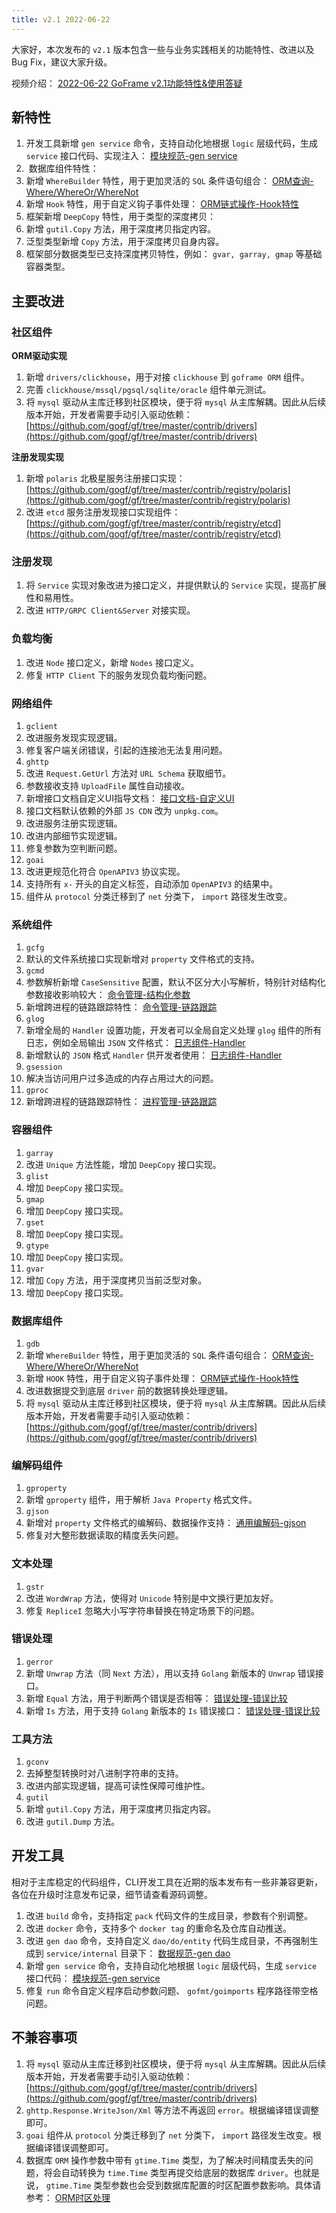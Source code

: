 ```yaml
---
title: v2.1 2022-06-22
---
```


大家好，本次发布的 `v2.1` 版本包含一些与业务实践相关的功能特性、改进以及Bug Fix，建议大家升级。

视频介绍： [2022-06-22 GoFrame v2.1功能特性&使用答疑](/docs/技术分享交流/2022-06-22%20GoFrame%20v2.1功能特性&使用答疑)

## 新特性

1. 开发工具新增 `gen service` 命令，支持自动化地根据 `logic` 层级代码，生成 `service` 接口代码、实现注入： [模块规范-gen service](/docs/开发工具/代码生成-gen/模块规范-gen%20service)
2.  数据库组件特性：
1. 新增 `WhereBuilder` 特性，用于更加灵活的 `SQL` 条件语句组合： [ORM查询-Where/WhereOr/WhereNot](/docs/核心组件/数据库ORM/ORM链式操作/ORM链式操作-数据查询/ORM查询-WhereWhereOrWhereNot)
2. 新增 `Hook` 特性，用于自定义钩子事件处理： [ORM链式操作-Hook特性](/docs/核心组件/数据库ORM/ORM链式操作/ORM链式操作-Hook特性)
3. 框架新增 `DeepCopy` 特性，用于类型的深度拷贝：
1. 新增 `gutil.Copy` 方法，用于深度拷贝指定内容。
2. 泛型类型新增 `Copy` 方法，用于深度拷贝自身内容。
3. 框架部分数据类型已支持深度拷贝特性，例如： `gvar, garray, gmap` 等基础容器类型。

## 主要改进

### 社区组件

**ORM驱动实现**

1. 新增 `drivers/clickhouse`，用于对接 `clickhouse` 到 `goframe ORM` 组件。
2. 完善 `clickhouse/mssql/pgsql/sqlite/oracle` 组件单元测试。
3. 将 `mysql` 驱动从主库迁移到社区模块，便于将 `mysql` 从主库解耦。因此从后续版本开始，开发者需要手动引入驱动依赖： [https://github.com/gogf/gf/tree/master/contrib/drivers](https://github.com/gogf/gf/tree/master/contrib/drivers)

**注册发现实现**

1. 新增 `polaris` 北极星服务注册接口实现： [https://github.com/gogf/gf/tree/master/contrib/registry/polaris](https://github.com/gogf/gf/tree/master/contrib/registry/polaris)
2. 改进 `etcd` 服务注册发现接口实现组件： [https://github.com/gogf/gf/tree/master/contrib/registry/etcd](https://github.com/gogf/gf/tree/master/contrib/registry/etcd)

### 注册发现

1. 将 `Service` 实现对象改进为接口定义，并提供默认的 `Service` 实现，提高扩展性和易用性。
2. 改进 `HTTP/GRPC Client&Server` 对接实现。

### 负载均衡

1. 改进 `Node` 接口定义，新增 `Nodes` 接口定义。
2. 修复 `HTTP Client` 下的服务发现负载均衡问题。

### 网络组件

1. `gclient`
1. 改进服务发现实现逻辑。
2. 修复客户端关闭错误，引起的连接池无法复用问题。
2. `ghttp`
1. 改进 `Request.GetUrl` 方法对 `URL Schema` 获取细节。
2. 参数接收支持 `UploadFile` 属性自动接收。
3. 新增接口文档自定义UI指导文档： [接口文档-自定义UI](/docs/WEB服务开发/接口文档/接口文档-自定义UI)
4. 接口文档默认依赖的外部 `JS CDN` 改为 `unpkg.com`。
5. 改进服务注册实现逻辑。
6. 改进内部细节实现逻辑。
7. 修复参数为空判断问题。
3. `goai`
1. 改进更规范化符合 `OpenAPIV3` 协议实现。
2. 支持所有 `x-` 开头的自定义标签，自动添加 `OpenAPIV3` 的结果中。
3. 组件从 `protocol` 分类迁移到了 `net` 分类下， `import` 路径发生改变。

### 系统组件

1. `gcfg`
1. 默认的文件系统接口实现新增对 `property` 文件格式的支持。
2. `gcmd`
1. 参数解析新增 `CaseSensitive` 配置，默认不区分大小写解析，特别针对结构化参数接收影响较大： [命令管理-结构化参数](/docs/核心组件/命令管理/命令管理-结构化参数)
2. 新增跨进程的链路跟踪特性： [命令管理-链路跟踪](/docs/核心组件/命令管理/命令管理-链路跟踪)
3. `glog`
1. 新增全局的 `Handler` 设置功能，开发者可以全局自定义处理 `glog` 组件的所有日志，例如全局输出 `JSON` 文件格式： [日志组件-Handler](/docs/核心组件/日志组件/日志组件-Handler)
2. 新增默认的 `JSON` 格式 `Handler` 供开发者使用： [日志组件-Handler](/docs/核心组件/日志组件/日志组件-Handler)
4. `gsession`
1. 解决当访问用户过多造成的内存占用过大的问题。
5. `gproc`
1. 新增跨进程的链路跟踪特性： [进程管理-链路跟踪](/docs/组件列表/系统相关/进程管理-gproc/进程管理-链路跟踪)

### 容器组件

1. `garray`
1. 改进 `Unique` 方法性能，增加 `DeepCopy` 接口实现。
2. `glist`
1. 增加 `DeepCopy` 接口实现。
3. `gmap`
1. 增加 `DeepCopy` 接口实现。
4. `gset`
1. 增加 `DeepCopy` 接口实现。
5. `gtype`
1. 增加 `DeepCopy` 接口实现。
6. `gvar`
1. 增加 `Copy` 方法，用于深度拷贝当前泛型对象。
2. 增加 `DeepCopy` 接口实现。

### 数据库组件

1. `gdb`
1. 新增 `WhereBuilder` 特性，用于更加灵活的 `SQL` 条件语句组合： [ORM查询-Where/WhereOr/WhereNot](/docs/核心组件/数据库ORM/ORM链式操作/ORM链式操作-数据查询/ORM查询-WhereWhereOrWhereNot)
2. 新增 `HOOK` 特性，用于自定义钩子事件处理： [ORM链式操作-Hook特性](/docs/核心组件/数据库ORM/ORM链式操作/ORM链式操作-Hook特性)
3. 改进数据提交到底层 `driver` 前的数据转换处理逻辑。
4. 将 `mysql` 驱动从主库迁移到社区模块，便于将 `mysql` 从主库解耦。因此从后续版本开始，开发者需要手动引入驱动依赖： [https://github.com/gogf/gf/tree/master/contrib/drivers](https://github.com/gogf/gf/tree/master/contrib/drivers)

### 编解码组件

1. `gproperty`
1. 新增 `gproperty` 组件，用于解析 `Java Property` 格式文件。
2. `gjson`
1. 新增对 `property` 文件格式的编解码、数据操作支持： [通用编解码-gjson](/docs/组件列表/编码解码/通用编解码-gjson)
2. 修复对大整形数据读取的精度丢失问题。

### 文本处理

1. `gstr`
1. 改进 `WordWrap` 方法，使得对 `Unicode` 特别是中文换行更加友好。
2. 修复 `RepliceI` 忽略大小写字符串替换在特定场景下的问题。

### 错误处理

1. `gerror`
1. 新增 `Unwrap` 方法（同 `Next` 方法），用以支持 `Golang` 新版本的 `Unwrap` 错误接口。
2. 新增 `Equal` 方法，用于判断两个错误是否相等： [错误处理-错误比较](/docs/核心组件/错误处理/错误处理-错误比较)
3. 新增 `Is` 方法，用于支持 `Golang` 新版本的 `Is` 错误接口： [错误处理-错误比较](/docs/核心组件/错误处理/错误处理-错误比较)

### 工具方法

1. `gconv`
1. 去掉整型转换时对八进制字符串的支持。
2. 改进内部实现逻辑，提高可读性保障可维护性。
2. `gutil`
1. 新增 `gutil.Copy` 方法，用于深度拷贝指定内容。
2. 改进 `gutil.Dump` 方法。

## 开发工具

相对于主库稳定的代码组件，CLI开发工具在近期的版本发布有一些非兼容更新，各位在升级时注意发布记录，细节请查看源码调整。

1. 改进 `build` 命令，支持指定 `pack` 代码文件的生成目录，参数有个别调整。
2. 改进 `docker` 命令，支持多个 `docker tag` 的重命名及仓库自动推送。
3. 改进 `gen dao` 命令，支持自定义 `dao/do/entity` 代码生成目录，不再强制生成到 `service/internal` 目录下： [数据规范-gen dao](/docs/开发工具/代码生成-gen/数据规范-gen%20dao)
4. 新增 `gen service` 命令，支持自动化地根据 `logic` 层级代码，生成 `service` 接口代码： [模块规范-gen service](/docs/开发工具/代码生成-gen/模块规范-gen%20service)
5. 修复 `run` 命令自定义程序启动参数问题、 `gofmt/goimports` 程序路径带空格问题。

## 不兼容事项

1. 将 `mysql` 驱动从主库迁移到社区模块，便于将 `mysql` 从主库解耦。因此从后续版本开始，开发者需要手动引入驱动依赖： [https://github.com/gogf/gf/tree/master/contrib/drivers](https://github.com/gogf/gf/tree/master/contrib/drivers)
2. `ghttp.Response.WriteJson/Xml` 等方法不再返回 `error`。根据编译错误调整即可。
3. `goai` 组件从 `protocol` 分类迁移到了 `net` 分类下， `import` 路径发生改变。根据编译错误调整即可。
4. 数据库 `ORM` 操作参数中带有 `gtime.Time` 类型，为了解决时间精度丢失的问题，将会自动转换为 `time.Time` 类型再提交给底层的数据库 `driver`。也就是说， `gtime.Time` 类型参数也会受到数据库配置的时区配置参数影响。具体请参考： [ORM时区处理](/docs/核心组件/数据库ORM/ORM时区处理)